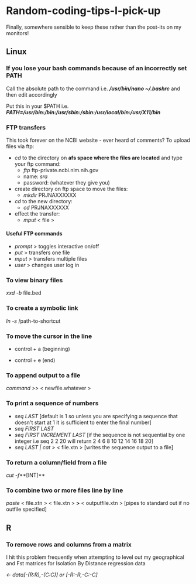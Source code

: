 # Random-coding-tips-I-pick-up
Finally, somewhere sensible to keep these rather than the post-its on my monitors!

## Linux

### If you lose your bash commands because of an incorrectly set PATH
Call the absolute path to the command i.e. ***/usr/bin/nano ~/.bashrc*** and then edit accordingly

Put this in your $PATH i.e. ***PATH=/usr/bin:/bin:/usr/sbin:/sbin:/usr/local/bin:/usr/X11/bin***

### FTP transfers
This took forever on the NCBI website - ever heard of comments? To upload files via ftp:
- *cd* to the directory on **afs space where the files are located** and type your ftp command: 
  - *ftp* ftp-private.ncbi.nlm.nih.gov
  - name: *sra*
  - password: (whatever they give you)
- create directory on ftp space to move the files:
  - *mkdir* PRJNAXXXXXX
- *cd* to the new directory:
  - *cd* PRJNAXXXXXX
- effect the transfer:
  - *mput* < file >
  
#### Useful FTP commands
  - *prompt* > toggles interactive on/off
  - *put* > transfers one file
  - *mput* > transfers multiple files
  - *user* > changes user log in

### To view binary files
*xxd -b* file.bed

### To create a symbolic link
*ln -s* /path-to-shortcut

### To move the cursor in the line
- control + a (beginning)

- control + e (end)

### To append output to a file
*command >>* < newfile.whatever >

### To print a sequence of numbers 

- *seq LAST*
  [default is 1 so unless you are specifying a sequence that doesn't start at 1 it is sufficient to enter the final number]
- *seq FIRST LAST*
- *seq FIRST INCREMENT LAST* 
  [if the sequence is not sequential by one integer i.e seq 2 2 20 will return 2 4 6 8 10 12 14 16 18 20]
- *seq LAST | cat >* < file.xtn >
  [writes the sequence output to a file]

### To return a column/field from a file
*cut -f***[INT]**

### To combine two or more files line by line
*paste* < file.xtn > < file.xtn > **>** < outputfile.xtn > [pipes to standard out if no outfile specified]

## R

### To remove rows and columns from a matrix
I hit this problem frequently when attempting to level out my geographical and Fst matrices for Isolation By Distance regression
data

*<- data[-(R:R),-(C:C)] or [-R:-R,-C:-C]*
